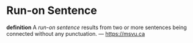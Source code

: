 # Run-on Sentence

**definition** A _run-on sentence_ results from two or more sentences being connected without any punctuation. &mdash; <https://msvu.ca>
